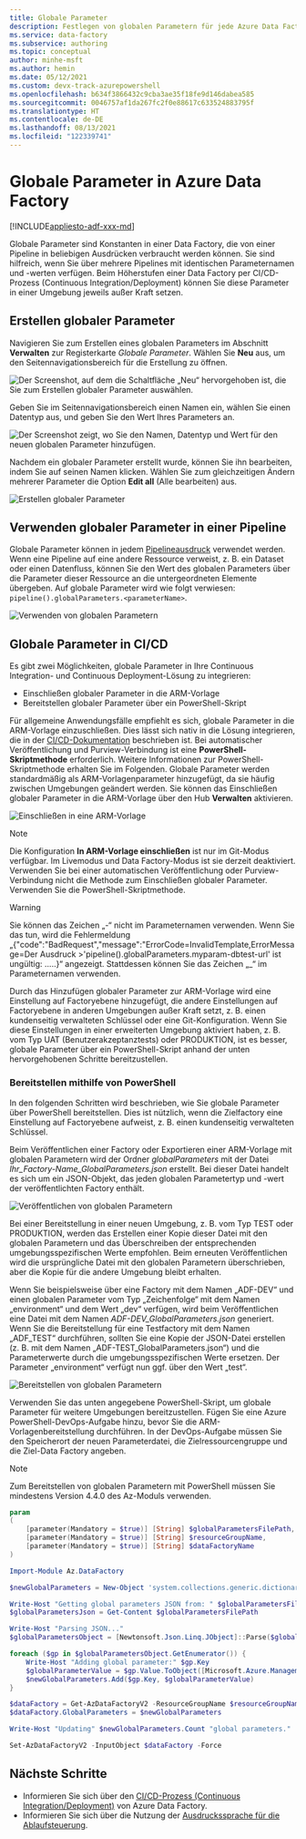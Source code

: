 ```yaml
---
title: Globale Parameter
description: Festlegen von globalen Parametern für jede Azure Data Factory-Umgebung
ms.service: data-factory
ms.subservice: authoring
ms.topic: conceptual
author: minhe-msft
ms.author: hemin
ms.date: 05/12/2021
ms.custom: devx-track-azurepowershell
ms.openlocfilehash: b634f3866432c9cba3ae35f18fe9d146dabea585
ms.sourcegitcommit: 0046757af1da267fc2f0e88617c633524883795f
ms.translationtype: HT
ms.contentlocale: de-DE
ms.lasthandoff: 08/13/2021
ms.locfileid: "122339741"
---
```

# <a name="global-parameters-in-azure-data-factory"></a>Globale Parameter in Azure Data Factory

[!INCLUDE[appliesto-adf-xxx-md](includes/appliesto-adf-xxx-md.md)]

Globale Parameter sind Konstanten in einer Data Factory, die von einer Pipeline in beliebigen Ausdrücken verbraucht werden können. Sie sind hilfreich, wenn Sie über mehrere Pipelines mit identischen Parameternamen und -werten verfügen. Beim Höherstufen einer Data Factory per CI/CD-Prozess (Continuous Integration/Deployment) können Sie diese Parameter in einer Umgebung jeweils außer Kraft setzen. 

## <a name="creating-global-parameters"></a>Erstellen globaler Parameter

Navigieren Sie zum Erstellen eines globalen Parameters im Abschnitt **Verwalten** zur Registerkarte *Globale Parameter*. Wählen Sie **Neu** aus, um den Seitennavigationsbereich für die Erstellung zu öffnen.

![Der Screenshot, auf dem die Schaltfläche „Neu“ hervorgehoben ist, die Sie zum Erstellen globaler Parameter auswählen.](media/author-global-parameters/create-global-parameter-1.png)

Geben Sie im Seitennavigationsbereich einen Namen ein, wählen Sie einen Datentyp aus, und geben Sie den Wert Ihres Parameters an.

![Der Screenshot zeigt, wo Sie den Namen, Datentyp und Wert für den neuen globalen Parameter hinzufügen.](media/author-global-parameters/create-global-parameter-2.png)

Nachdem ein globaler Parameter erstellt wurde, können Sie ihn bearbeiten, indem Sie auf seinen Namen klicken. Wählen Sie zum gleichzeitigen Ändern mehrerer Parameter die Option **Edit all** (Alle bearbeiten) aus.

![Erstellen globaler Parameter](media/author-global-parameters/create-global-parameter-3.png)

## <a name="using-global-parameters-in-a-pipeline"></a>Verwenden globaler Parameter in einer Pipeline

Globale Parameter können in jedem [Pipelineausdruck](control-flow-expression-language-functions.md) verwendet werden. Wenn eine Pipeline auf eine andere Ressource verweist, z. B. ein Dataset oder einen Datenfluss, können Sie den Wert des globalen Parameters über die Parameter dieser Ressource an die untergeordneten Elemente übergeben. Auf globale Parameter wird wie folgt verwiesen: `pipeline().globalParameters.<parameterName>`.

![Verwenden von globalen Parametern](media/author-global-parameters/expression-global-parameters.png)

## <a name="global-parameters-in-cicd"></a><a name="cicd"></a> Globale Parameter in CI/CD

Es gibt zwei Möglichkeiten, globale Parameter in Ihre Continuous Integration- und Continuous Deployment-Lösung zu integrieren:

* Einschließen globaler Parameter in die ARM-Vorlage
* Bereitstellen globaler Parameter über ein PowerShell-Skript

Für allgemeine Anwendungsfälle empfiehlt es sich, globale Parameter in die ARM-Vorlage einzuschließen. Dies lässt sich nativ in die Lösung integrieren, die in der [CI/CD-Dokumentation](continuous-integration-deployment.md) beschrieben ist. Bei automatischer Veröffentlichung und Purview-Verbindung ist eine **PowerShell-Skriptmethode** erforderlich. Weitere Informationen zur PowerShell-Skriptmethode erhalten Sie im Folgenden. Globale Parameter werden standardmäßig als ARM-Vorlagenparameter hinzugefügt, da sie häufig zwischen Umgebungen geändert werden. Sie können das Einschließen globaler Parameter in die ARM-Vorlage über den Hub **Verwalten** aktivieren.

![Einschließen in eine ARM-Vorlage](media/author-global-parameters/include-arm-template.png)

> [!NOTE]
> Die Konfiguration **In ARM-Vorlage einschließen** ist nur im Git-Modus verfügbar. Im Livemodus und Data Factory-Modus ist sie derzeit deaktiviert. Verwenden Sie bei einer automatischen Veröffentlichung oder Purview-Verbindung nicht die Methode zum Einschließen globaler Parameter. Verwenden Sie die PowerShell-Skriptmethode. 

> [!WARNING]
>Sie können das Zeichen „-“ nicht im Parameternamen verwenden. Wenn Sie das tun, wird die Fehlermeldung „{"code":"BadRequest","message":"ErrorCode=InvalidTemplate,ErrorMessage=Der Ausdruck >'pipeline().globalParameters.myparam-dbtest-url' ist ungültig: .....}“ angezeigt. Stattdessen können Sie das Zeichen „_“ im Parameternamen verwenden. 

Durch das Hinzufügen globaler Parameter zur ARM-Vorlage wird eine Einstellung auf Factoryebene hinzugefügt, die andere Einstellungen auf Factoryebene in anderen Umgebungen außer Kraft setzt, z. B. einen kundenseitig verwalteten Schlüssel oder eine Git-Konfiguration. Wenn Sie diese Einstellungen in einer erweiterten Umgebung aktiviert haben, z. B. vom Typ UAT (Benutzerakzeptanztests) oder PRODUKTION, ist es besser, globale Parameter über ein PowerShell-Skript anhand der unten hervorgehobenen Schritte bereitzustellen. 


### <a name="deploying-using-powershell"></a>Bereitstellen mithilfe von PowerShell

In den folgenden Schritten wird beschrieben, wie Sie globale Parameter über PowerShell bereitstellen. Dies ist nützlich, wenn die Zielfactory eine Einstellung auf Factoryebene aufweist, z. B. einen kundenseitig verwalteten Schlüssel.

Beim Veröffentlichen einer Factory oder Exportieren einer ARM-Vorlage mit globalen Parametern wird der Ordner *globalParameters* mit der Datei *Ihr_Factory-Name_GlobalParameters.json* erstellt. Bei dieser Datei handelt es sich um ein JSON-Objekt, das jeden globalen Parametertyp und -wert der veröffentlichten Factory enthält.

![Veröffentlichen von globalen Parametern](media/author-global-parameters/global-parameters-adf-publish.png)

Bei einer Bereitstellung in einer neuen Umgebung, z. B. vom Typ TEST oder PRODUKTION, werden das Erstellen einer Kopie dieser Datei mit den globalen Parametern und das Überschreiben der entsprechenden umgebungsspezifischen Werte empfohlen. Beim erneuten Veröffentlichen wird die ursprüngliche Datei mit den globalen Parametern überschrieben, aber die Kopie für die andere Umgebung bleibt erhalten.

Wenn Sie beispielsweise über eine Factory mit dem Namen „ADF-DEV“ und einen globalen Parameter vom Typ „Zeichenfolge“ mit dem Namen „environment“ und dem Wert „dev“ verfügen, wird beim Veröffentlichen eine Datei mit dem Namen *ADF-DEV_GlobalParameters.json* generiert. Wenn Sie die Bereitstellung für eine Testfactory mit dem Namen „ADF_TEST“ durchführen, sollten Sie eine Kopie der JSON-Datei erstellen (z. B. mit dem Namen „ADF-TEST_GlobalParameters.json“) und die Parameterwerte durch die umgebungsspezifischen Werte ersetzen. Der Parameter „environment“ verfügt nun ggf. über den Wert „test“. 

![Bereitstellen von globalen Parametern](media/author-global-parameters/powershell-task.png)

Verwenden Sie das unten angegebene PowerShell-Skript, um globale Parameter für weitere Umgebungen bereitzustellen. Fügen Sie eine Azure PowerShell-DevOps-Aufgabe hinzu, bevor Sie die ARM-Vorlagenbereitstellung durchführen. In der DevOps-Aufgabe müssen Sie den Speicherort der neuen Parameterdatei, die Zielressourcengruppe und die Ziel-Data Factory angeben.

> [!NOTE]
> Zum Bereitstellen von globalen Parametern mit PowerShell müssen Sie mindestens Version 4.4.0 des Az-Moduls verwenden.

```powershell
param
(
    [parameter(Mandatory = $true)] [String] $globalParametersFilePath,
    [parameter(Mandatory = $true)] [String] $resourceGroupName,
    [parameter(Mandatory = $true)] [String] $dataFactoryName
)

Import-Module Az.DataFactory

$newGlobalParameters = New-Object 'system.collections.generic.dictionary[string,Microsoft.Azure.Management.DataFactory.Models.GlobalParameterSpecification]'

Write-Host "Getting global parameters JSON from: " $globalParametersFilePath
$globalParametersJson = Get-Content $globalParametersFilePath

Write-Host "Parsing JSON..."
$globalParametersObject = [Newtonsoft.Json.Linq.JObject]::Parse($globalParametersJson)

foreach ($gp in $globalParametersObject.GetEnumerator()) {
    Write-Host "Adding global parameter:" $gp.Key
    $globalParameterValue = $gp.Value.ToObject([Microsoft.Azure.Management.DataFactory.Models.GlobalParameterSpecification])
    $newGlobalParameters.Add($gp.Key, $globalParameterValue)
}

$dataFactory = Get-AzDataFactoryV2 -ResourceGroupName $resourceGroupName -Name $dataFactoryName
$dataFactory.GlobalParameters = $newGlobalParameters

Write-Host "Updating" $newGlobalParameters.Count "global parameters."

Set-AzDataFactoryV2 -InputObject $dataFactory -Force
```

## <a name="next-steps"></a>Nächste Schritte

* Informieren Sie sich über den [CI/CD-Prozess (Continuous Integration/Deployment)](continuous-integration-deployment.md) von Azure Data Factory.
* Informieren Sie sich über die Nutzung der [Ausdruckssprache für die Ablaufsteuerung](control-flow-expression-language-functions.md).
